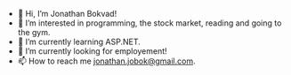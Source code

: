 - 👋 Hi, I’m Jonathan Bokvad!
- 👀 I’m interested in programming, the stock market, reading and going to the gym.
- 🌱 I’m currently learning ASP.NET.
- :raising_hand: I’m currently looking for employement!
- 📫 How to reach me jonathan.jobok@gmail.com.

<!---
Kolacs/Kolacs is a ✨ special ✨ repository because its `README.md` (this file) appears on your GitHub profile.
You can click the Preview link to take a look at your changes.
--->
